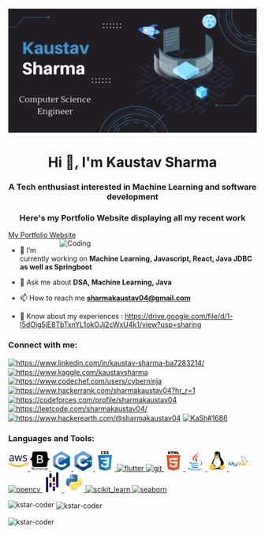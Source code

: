 ![logo](https://github.com/KStar-coder/KStar-coder/blob/main/Github%20banner.png)
<h1 align="center">Hi 👋, I'm Kaustav Sharma</h1>
<h3 align="center">A Tech enthusiast interested in Machine Learning and software development</h3>
<h3><center>Here's my Portfolio Website displaying all my recent work</center></h3> 
<a href="https://kaustav-sharma.vercel.app/">My Portfolio Website</a> 


<img align = "right" alt = "Coding" width = "400" src = "https://user-images.githubusercontent.com/55389276/140866485-8fb1c876-9a8f-4d6a-98dc-08c4981eaf70.gif">

- 🌱 I’m currently working on **Machine Learning, Javascript, React, Java JDBC as well as Springboot**

- 💬 Ask me about **DSA, Machine Learning, Java**

- 📫 How to reach me **sharmakaustav04@gmail.com**

- 📄 Know about my experiences : https://drive.google.com/file/d/1-I5dOjg5jE8TbTxnYL1okOJj2cWxU4k1/view?usp=sharing

<h3 align="left">Connect with me:</h3>
<p align="left">
<a href="https://linkedin.com/in/https://www.linkedin.com/in/kaustav-sharma-ba7283214/" target="blank"><img align="center" src="https://raw.githubusercontent.com/rahuldkjain/github-profile-readme-generator/master/src/images/icons/Social/linked-in-alt.svg" alt="https://www.linkedin.com/in/kaustav-sharma-ba7283214/" height="30" width="40" /></a>
<a href="https://kaggle.com/https://www.kaggle.com/kaustavsharma" target="blank"><img align="center" src="https://raw.githubusercontent.com/rahuldkjain/github-profile-readme-generator/master/src/images/icons/Social/kaggle.svg" alt="https://www.kaggle.com/kaustavsharma" height="30" width="40" /></a>
<a href="https://www.codechef.com/users/https://www.codechef.com/users/cyberninja" target="blank"><img align="center" src="https://cdn.jsdelivr.net/npm/simple-icons@3.1.0/icons/codechef.svg" alt="https://www.codechef.com/users/cyberninja" height="30" width="40" /></a>
<a href="https://www.hackerrank.com/https://www.hackerrank.com/sharmakaustav04?hr_r=1" target="blank"><img align="center" src="https://raw.githubusercontent.com/rahuldkjain/github-profile-readme-generator/master/src/images/icons/Social/hackerrank.svg" alt="https://www.hackerrank.com/sharmakaustav04?hr_r=1" height="30" width="40" /></a>
<a href="https://codeforces.com/profile/https://codeforces.com/profile/sharmakaustav04" target="blank"><img align="center" src="https://raw.githubusercontent.com/rahuldkjain/github-profile-readme-generator/master/src/images/icons/Social/codeforces.svg" alt="https://codeforces.com/profile/sharmakaustav04" height="30" width="40" /></a>
<a href="https://www.leetcode.com/https://leetcode.com/sharmakaustav04/" target="blank"><img align="center" src="https://raw.githubusercontent.com/rahuldkjain/github-profile-readme-generator/master/src/images/icons/Social/leet-code.svg" alt="https://leetcode.com/sharmakaustav04/" height="30" width="40" /></a>
<a href="https://www.hackerearth.com/https://www.hackerearth.com/@sharmakaustav04" target="blank"><img align="center" src="https://raw.githubusercontent.com/rahuldkjain/github-profile-readme-generator/master/src/images/icons/Social/hackerearth.svg" alt="https://www.hackerearth.com/@sharmakaustav04" height="30" width="40" /></a>
<a href="https://discord.gg/KaSh#1686" target="blank"><img align="center" src="https://raw.githubusercontent.com/rahuldkjain/github-profile-readme-generator/master/src/images/icons/Social/discord.svg" alt="KaSh#1686" height="30" width="40" /></a>
</p>
   
<h3 align="left">Languages and Tools:</h3>
<p align="left"> <a href="https://aws.amazon.com" target="_blank" rel="noreferrer"> <img src="https://raw.githubusercontent.com/devicons/devicon/master/icons/amazonwebservices/amazonwebservices-original-wordmark.svg" alt="aws" width="40" height="40"/> </a> <a href="https://getbootstrap.com" target="_blank" rel="noreferrer"> <img src="https://raw.githubusercontent.com/devicons/devicon/master/icons/bootstrap/bootstrap-plain-wordmark.svg" alt="bootstrap" width="40" height="40"/> </a> <a href="https://www.cprogramming.com/" target="_blank" rel="noreferrer"> <img src="https://raw.githubusercontent.com/devicons/devicon/master/icons/c/c-original.svg" alt="c" width="40" height="40"/> </a> <a href="https://www.w3schools.com/cpp/" target="_blank" rel="noreferrer"> <img src="https://raw.githubusercontent.com/devicons/devicon/master/icons/cplusplus/cplusplus-original.svg" alt="cplusplus" width="40" height="40"/> </a> <a href="https://www.w3schools.com/css/" target="_blank" rel="noreferrer"> <img src="https://raw.githubusercontent.com/devicons/devicon/master/icons/css3/css3-original-wordmark.svg" alt="css3" width="40" height="40"/> </a> <a href="https://flutter.dev" target="_blank" rel="noreferrer"> <img src="https://www.vectorlogo.zone/logos/flutterio/flutterio-icon.svg" alt="flutter" width="40" height="40"/> </a> <a href="https://git-scm.com/" target="_blank" rel="noreferrer"> <img src="https://www.vectorlogo.zone/logos/git-scm/git-scm-icon.svg" alt="git" width="40" height="40"/> </a> <a href="https://www.w3.org/html/" target="_blank" rel="noreferrer"> <img src="https://raw.githubusercontent.com/devicons/devicon/master/icons/html5/html5-original-wordmark.svg" alt="html5" width="40" height="40"/> </a> <a href="https://www.java.com" target="_blank" rel="noreferrer"> <img src="https://raw.githubusercontent.com/devicons/devicon/master/icons/java/java-original.svg" alt="java" width="40" height="40"/> </a> <a href="https://www.linux.org/" target="_blank" rel="noreferrer"> <img src="https://raw.githubusercontent.com/devicons/devicon/master/icons/linux/linux-original.svg" alt="linux" width="40" height="40"/> </a> <a href="https://www.mysql.com/" target="_blank" rel="noreferrer"> <img src="https://raw.githubusercontent.com/devicons/devicon/master/icons/mysql/mysql-original-wordmark.svg" alt="mysql" width="40" height="40"/> </a> <a href="https://opencv.org/" target="_blank" rel="noreferrer"> <img src="https://www.vectorlogo.zone/logos/opencv/opencv-icon.svg" alt="opencv" width="40" height="40"/> </a> <a href="https://pandas.pydata.org/" target="_blank" rel="noreferrer"> <img src="https://raw.githubusercontent.com/devicons/devicon/2ae2a900d2f041da66e950e4d48052658d850630/icons/pandas/pandas-original.svg" alt="pandas" width="40" height="40"/> </a> <a href="https://www.python.org" target="_blank" rel="noreferrer"> <img src="https://raw.githubusercontent.com/devicons/devicon/master/icons/python/python-original.svg" alt="python" width="40" height="40"/> </a> <a href="https://scikit-learn.org/" target="_blank" rel="noreferrer"> <img src="https://upload.wikimedia.org/wikipedia/commons/0/05/Scikit_learn_logo_small.svg" alt="scikit_learn" width="40" height="40"/> </a> <a href="https://seaborn.pydata.org/" target="_blank" rel="noreferrer"> <img src="https://seaborn.pydata.org/_images/logo-mark-lightbg.svg" alt="seaborn" width="40" height="40"/> </a> </p>

<p><img align="left" src="https://github-readme-stats.vercel.app/api/top-langs?username=kstar-coder&show_icons=true&locale=en&layout=compact" alt="kstar-coder" /></p>

<p>&nbsp;<img align="center" src="https://github-readme-stats.vercel.app/api?username=kstar-coder&show_icons=true&locale=en" alt="kstar-coder" /></p>

<p><img align="center" src="https://github-readme-streak-stats.herokuapp.com/?user=kstar-coder&" alt="kstar-coder" /></p>
